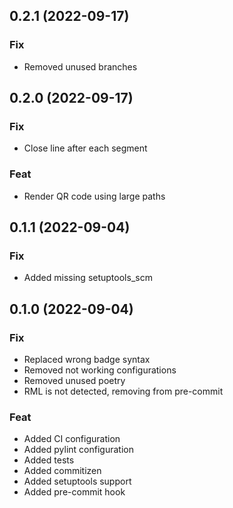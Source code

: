 ## 0.2.1 (2022-09-17)

### Fix

- Removed unused branches

## 0.2.0 (2022-09-17)

### Fix

- Close line after each segment

### Feat

- Render QR code using large paths

## 0.1.1 (2022-09-04)

### Fix

- Added missing setuptools_scm

## 0.1.0 (2022-09-04)

### Fix

- Replaced wrong badge syntax
- Removed not working configurations
- Removed unused poetry
- RML is not detected, removing from pre-commit

### Feat

- Added CI configuration
- Added pylint configuration
- Added tests
- Added commitizen
- Added setuptools support
- Added pre-commit hook
